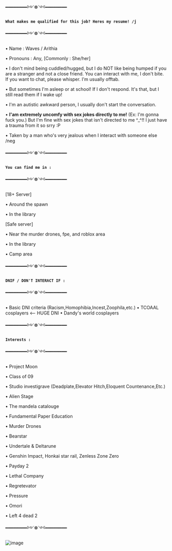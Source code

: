  ━━━━━━━━༻❁༺━━━━━━━━
 
 **`What makes me qualified for this job? Heres my resume! /j`**

 ━━━━━━━━༻❁༺━━━━━━━━

• Name : Waves / Arithia

• Pronouns : Any, [Commonly : She/her]

• I don't mind being cuddled/hugged, but I do NOT like being humped if you are a stranger and not a close friend.
  You can interact with me, I don't bite. If you want to chat, please whisper. I'm usually offtab.

• But sometimes I'm asleep or at school! If I don't respond. It's that, but I still read them if I wake up!
  
• I'm an autistic awkward person, I usually don't start the conversation.

• __I'am extremely uncomfy with sex jokes directly to me!__ (Ex: I'm gonna fuck you.) But I'm fine with sex jokes that isn't directed to me ^_^!!
  I just have a trauma from it so srry :P

• Taken by a man who's very jealous when I interact with someone else /neg

━━━━━━━━༻❁༺━━━━━━━━

  **`You can find me in :`**

━━━━━━━━༻❁༺━━━━━━━━

 [18+ Server]
 
• Around the spawn

• In the library

 [Safe server]
 
• Near the murder drones, fpe, and roblox area

• In the library

• Camp area

━━━━━━━━༻❁༺━━━━━━━━

  **`DNIF / DON'T INTERACT IF :`**

━━━━━━━━༻❁༺━━━━━━━━
     
• Basic DNI criteria (Racism,Homophibia,Incest,Zoophila,etc.)
• TCOAAL cosplayers <-- HUGE DNI
• Dandy's world cosplayers

━━━━━━━━༻❁༺━━━━━━━━

  **`Interests :`**

━━━━━━━━༻❁༺━━━━━━━━

• Project Moon

• Class of 09

• Studio investigrave (Deadplate,Elevator Hitch,Eloquent Countenance,Etc.)

• Alien Stage

• The mandela catalouge

• Fundamental Paper Education

• Murder Drones

• Bearstar

• Undertale & Deltarune

• Genshin Impact, Honkai star rail, Zenless Zone Zero

• Payday 2

• Lethal Company

• Regretevator

• Pressure

• Omori

• Left 4 dead 2

━━━━━━━━༻❁༺━━━━━━━━

![image](https://github.com/user-attachments/assets/baecdf88-35a5-41e4-8e0d-988c37b47a81)

